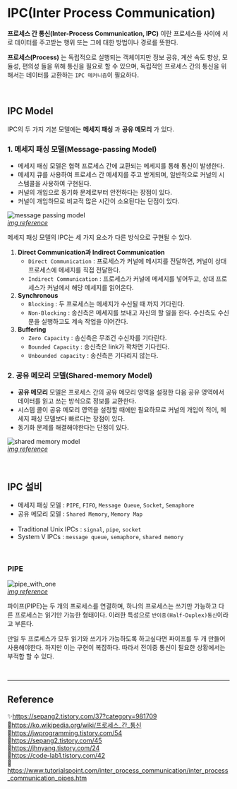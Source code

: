 # IPC(Inter Process Communication)

**프로세스 간 통신(Inter-Process Communication, IPC)** 이란 프로세스들 사이에 서로 데이터를 주고받는 행위 또는 그에 대한 방법이나 경로를 뜻한다.

**프로세스(Process)** 는 독립적으로 실행되는 객체이지만 정보 공유, 계산 속도 향상, 모듈성, 편의성 들을 위해 통신을 필요로 할 수 있으며, 독립적인 프로세스 간의 통신을 위해서는 데이터를 교환하는 `IPC 메커니즘`이 필요하다.

<br/>

## IPC Model

IPC의 두 가지 기본 모델에는 **메세지 패싱** 과 **공유 메모리** 가 있다.

### 1. 메세지 패싱 모델(Message-passing Model)

- 메세지 패싱 모델은 협력 프로세스 간에 교환되는 메세지를 통해 통신이 발생한다.
- 메세지 큐를 사용하여 프로세스 간 메세지를 주고 받게되며, 일반적으로 커널의 시스템콜을 사용하여 구현된다.
- 커널의 개입으로 동기화 문제로부터 안전하다는 장점이 있다.
- 커널이 개입하므로 비교적 많은 시간이 소요된다는 단점이 있다.

<img src="https://user-images.githubusercontent.com/66757141/213210443-4baf6513-8b9f-4f63-8419-a303d529d6a5.png" alt="message passing model" /><br/>
[_img reference_](https://sepang2.tistory.com/45)

메세지 패싱 모델의 IPC는 세 가지 요소가 다른 방식으로 구현될 수 있다.

1. **Direct Communication과 Indirect Communication**
   - `Direct Communication` : 프로세스가 커널에 메시지를 전달하면, 커널이 상대 프로세스에 메세지를 직접 전달한다.
   - `Indirect Communication` : 프로세스가 커널에 메세지를 넣어두고, 상대 프로세스가 커널에서 해당 메세지를 읽어온다.
2. **Synchronous**
   - `Blocking` : 두 프로세스는 메세지가 수신될 때 까지 기다린다.
   - `Non-Blocking` : 송신측은 메세지를 보내고 자신의 할 일을 한다. 수신측도 수신문을 실행하고도 계속 작업을 이어간다.
3. **Buffering**
   - `Zero Capacity` : 송신측은 무조건 수신자를 기다린다.
   - `Bounded Capacity` : 송신측은 link가 꽉차면 기다린다.
   - `Unbounded capacity` : 송신측은 기다리지 않는다.

### 2. 공유 메모리 모델(Shared-memory Model)

- **공유 메모리** 모델은 프로세스 간의 공유 메모리 영역을 설정한 다음 공유 영역에서 데이터를 읽고 쓰는 방식으로 정보를 교환한다.
- 시스템 콜이 공유 메모리 영역을 설정할 때에만 필요하므로 커널의 개입이 적어, 메세지 패싱 모델보다 빠르다는 장점이 있다.
- 동기화 문제를 해결해야한다는 단점이 있다.

<img src="https://user-images.githubusercontent.com/66757141/213210653-10cda272-e938-4783-bd33-e998d776ab2c.png" alt="shared memory model" /><br/>
[_img reference_](https://sepang2.tistory.com/45)

<br/>

## IPC 설비

- 메세지 패싱 모델 : `PIPE`, `FIFO`, `Message Queue`, `Socket`, `Semaphore`
- 공유 메모리 모델 : `Shared Memory`, `Memory Map`  
  <br/>
- Traditional Unix IPCs : `signal`, `pipe`, `socket`
- System V IPCs : `message queue`, `semaphore`, `shared memory`

<br/>

### PIPE

<img src="https://user-images.githubusercontent.com/66757141/213225176-084ea7be-6f0b-4300-9269-3d3770d81e28.jpg" alt="pipe_with_one" /><br/>
[_img reference_](https://www.tutorialspoint.com/inter_process_communication/inter_process_communication_pipes.htm)

파이프(PIPE)는 두 개의 프로세스를 연결하며, 하나의 프로세스는 쓰기만 가능하고 다른 프로세스는 읽기만 가능한 형태이다. 이러한 특성으로 `반이중(Half-Duplex)통신`이라고 부른다.

만일 두 프로세스가 모두 읽기와 쓰기가 가능하도록 하고싶다면 파이프를 두 개 만들어 사용해야한다. 하지만 이는 구현이 복잡하다. 따라서 전이중 통신이 필요한 상황에서는 부적합 할 수 있다.

<br/>

---

## Reference

✨https://sepang2.tistory.com/37?category=981709  
📄https://ko.wikipedia.org/wiki/프로세스_간_통신  
📄https://jwprogramming.tistory.com/54  
📄https://sepang2.tistory.com/45  
📄https://jhnyang.tistory.com/24  
📄https://code-lab1.tistory.com/42  
📄https://www.tutorialspoint.com/inter_process_communication/inter_process_communication_pipes.htm
